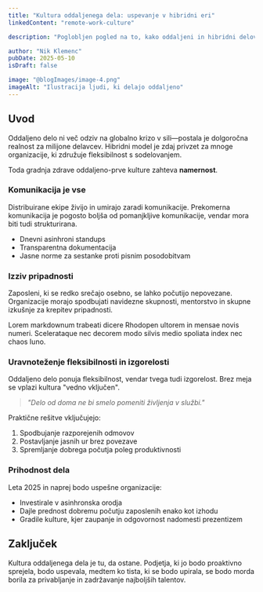 ```yaml
---
title: "Kultura oddaljenega dela: uspevanje v hibridni eri"
linkedContent: "remote-work-culture"

description: "Poglobljen pogled na to, kako oddaljeni in hibridni delovni modeli oblikujejo organizacijsko kulturo in dobro počutje zaposlenih."

author: "Nik Klemenc"
pubDate: 2025-05-10
isDraft: false

image: "@blogImages/image-4.png"
imageAlt: "Ilustracija ljudi, ki delajo oddaljeno"
---
```


## Uvod

Oddaljeno delo ni več odziv na globalno krizo v sili—postala je dolgoročna realnost za milijone delavcev. Hibridni model je zdaj privzet za mnoge organizacije, ki združuje fleksibilnost s sodelovanjem.

Toda gradnja zdrave oddaljeno-prve kulture zahteva **namernost**.

### Komunikacija je vse

Distribuirane ekipe živijo in umirajo zaradi komunikacije. Prekomerna komunikacija je pogosto boljša od pomanjkljive komunikacije, vendar mora biti tudi strukturirana.

-   Dnevni asinhroni standups
-   Transparentna dokumentacija
-   Jasne norme za sestanke proti pisnim posodobitvam

### Izziv pripadnosti

Zaposleni, ki se redko srečajo osebno, se lahko počutijo nepovezane. Organizacije morajo spodbujati navidezne skupnosti, mentorstvo in skupne izkušnje za krepitev pripadnosti.

Lorem markdownum trabeati dicere Rhodopen ultorem in mensae novis numeri. Scelerataque nec decorem modo silvis medio spoliata index nec chaos Iuno.

### Uravnoteženje fleksibilnosti in izgorelosti

Oddaljeno delo ponuja fleksibilnost, vendar tvega tudi izgorelost. Brez meja se vplazi kultura "vedno vključen".

> _"Delo od doma ne bi smelo pomeniti življenja v službi."_

Praktične rešitve vključujejo:

1. Spodbujanje razporejenih odmovov
2. Postavljanje jasnih ur brez povezave
3. Spremljanje dobrega počutja poleg produktivnosti

### Prihodnost dela

Leta 2025 in naprej bodo uspešne organizacije:

-   Investirale v asinhronska orodja
-   Dajle prednost dobremu počutju zaposlenih enako kot izhodu
-   Gradile kulture, kjer zaupanje in odgovornost nadomesti prezentizem

## Zaključek

Kultura oddaljenega dela je tu, da ostane. Podjetja, ki jo bodo proaktivno sprejela, bodo uspevala, medtem ko tista, ki se bodo upirala, se bodo morda borila za privabljanje in zadržavanje najboljših talentov.
